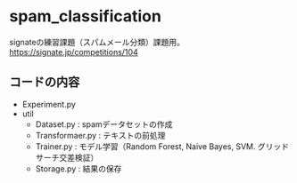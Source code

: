 # spam_classification

signateの練習課題（スパムメール分類）課題用。
https://signate.jp/competitions/104

## コードの内容

- Experiment.py
- util
   - Dataset.py : spamデータセットの作成
   - Transformaer.py : テキストの前処理
   - Trainer.py : モデル学習（Random Forest, Naive Bayes, SVM. グリッドサーチ交差検証）
   - Storage.py : 結果の保存
    